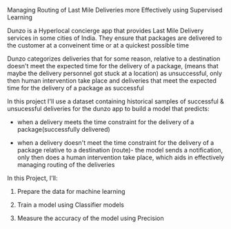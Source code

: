 
Managing Routing of Last Mile Deliveries more Effectively using Supervised Learning

Dunzo is a Hyperlocal concierge app that provides Last Mile Delivery services in some cities of India.
They ensure that packages are delivered to the customer at a conveinent time or at a quickest possible time 

Dunzo categorizes deliveries that for some reason, relative to a destination doesn't meet the expected time for the delivery of a package,
(means that maybe the delivery personnel got stuck at a location) as unsuccessful, only then human intervention take place and 
deliveries that meet the expected time for the delivery of a package as successful

In this project I'll use a dataset containing historical samples of successful & unsucessful deliveries for the dunzo app to
build a model that predicts:

- when a delivery meets the time constraint for the delivery of a package(successfully delivered)

- when a delivery doesn't meet the time constraint for the delivery of a package 
relative to a destination (route)- the model sends a notification, only then does a human intervention take place, 
which aids in effectively managing routing of the deliveries


In this Project, I'll:

1. Prepare the data for machine learning

2. Train a model using Classifier models

3. Measure the accuracy of the model using Precision
